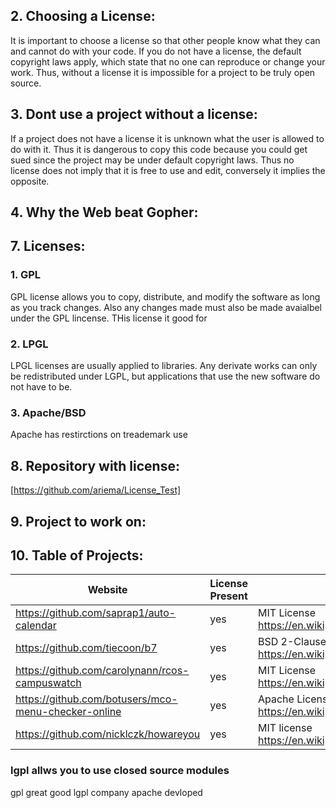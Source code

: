 ## 2. Choosing a License:

It is important to choose a license so that other people know what they can and cannot do with your code. If you do not have a license, the default copyright laws apply, which state that no one can reproduce or change your work. Thus, without a license it is impossible for a project to be truly open source.

## 3. Dont use a project without a license:

If a project does not have a license it is unknown what the user is allowed to do with it. Thus it is dangerous to copy this code because you could get sued since the project may be under default copyright laws. Thus no license does not imply that it is free to use and edit, conversely it implies the opposite.

## 4. Why the Web beat Gopher:

## 7. Licenses:
### 1. GPL
GPL license allows you to copy, distribute, and modify the software as long as you track changes. Also any changes made must also be made avaialbel under the GPL lincense. THis license it good for  

### 2. LPGL
LPGL licenses are usually applied to libraries. Any derivate works can only be redistributed under LGPL, but applications that use the new software do not have to be. 

### 3. Apache/BSD
Apache has restirctions on treademark use



## 8. Repository with license:
[https://github.com/ariema/License_Test]

## 9. Project to work on:

## 10. Table of Projects:
|  Website           |License Present|    License                   |
|--------------------|---------------|------------------------------|
|https://github.com/saprap1/auto-calendar| yes| MIT License <br> https://en.wikipedia.org/wiki/MIT_License|
|https://github.com/tiecoon/b7| yes| BSD 2-Clause "Simplified" License <br> https://en.wikipedia.org/wiki/BSD_licenses|
|https://github.com/carolynann/rcos-campuswatch| yes | MIT License <br> https://en.wikipedia.org/wiki/MIT_License|
|https://github.com/botusers/mco-menu-checker-online|yes|Apache License 2.0 <br> https://en.wikipedia.org/wiki/Apache_License|
|https://github.com/nicklczk/howareyou|yes|MIT license <br> https://en.wikipedia.org/wiki/MIT_License|

### lgpl allws you to use closed source modules
gpl great good
lgpl company
apache devloped